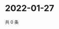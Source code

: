 # 2022-01-27

共 0 条

<!-- BEGIN WEIBO -->
<!-- 最后更新时间 Thu Jan 27 2022 12:00:39 GMT+0800 (China Standard Time) -->

<!-- END WEIBO -->
